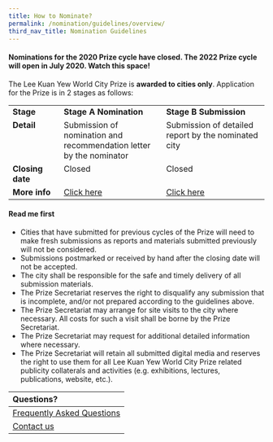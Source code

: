 ```yaml
---
title: How to Nominate?
permalink: /nomination/guidelines/overview/
third_nav_title: Nomination Guidelines
---
```


#### **Nominations for the 2020 Prize cycle have closed. The 2022 Prize cycle will open in July 2020. Watch this space!**

The Lee Kuan Yew World City Prize is **awarded to cities only**. Application for the Prize is in 2 stages as follows: 

<table style="width: 100%;">
<tbody>
<tr>
<td style="width: 20%; text-align: left; vertical-align: top;"><b>Stage</b></td>
<td style="width: 40%; text-align: left; vertical-align: top;"><b>Stage A Nomination</b></td>
<td style="width: 40%; text-align: left; vertical-align: top;"><b>Stage B Submission</b></td>
</tr>
<tr>
<td style="width: 20%; text-align: left; vertical-align: top;"><b>Detail</b></td>
<td style="width: 40%; text-align: left; vertical-align: top;">Submission of nomination and recommendation letter by the nominator</td>
<td style="width: 40%; text-align: left; vertical-align: top;">Submission of detailed report by the nominated city</td>
</tr>
<tr>
<td style="width: 20%; text-align: left; vertical-align: top;"><b>Closing date</b></td>
<td style="width: 40%; text-align: left; vertical-align: top;">Closed</td>
<td style="width: 40%; text-align: left; vertical-align: top;">Closed</td>
</tr>
<tr>
<td style="width: 20%; text-align: left; vertical-align: top;"><b>More info</b></td>
<td style="width: 40%; text-align: left; vertical-align: top;"><a href="/nomination/guidelines/stage-a">Click here</a></td>
<td style="width: 40%; text-align: left; vertical-align: top;"><a href="/nomination/guidelines/stage-b">Click here</a></td>
</tr>
</tbody>
</table>

#### **Read me first**

- Cities that have submitted for previous cycles of the Prize will need to make fresh submissions as reports and materials submitted previously will not be considered. 
- Submissions postmarked or received by hand after the closing date will not be accepted. 
- The city shall be responsible for the safe and timely delivery of all submission materials. 
- The Prize Secretariat reserves the right to disqualify any submission that is incomplete, and/or not prepared according to the guidelines above. 
- The Prize Secretariat may arrange for site visits to the city where necessary. All costs for such a visit shall be borne by the Prize Secretariat. 
- The Prize Secretariat may request for additional detailed information where necessary. 
- The Prize Secretariat will retain all submitted digital media and reserves the right to use them for all Lee Kuan Yew World City Prize related publicity collaterals and activities (e.g. exhibitions, lectures, publications, website, etc.). 

| **Questions?** |
|:---|
| [Frequently Asked Questions](/faq/) | 
| [Contact us](/contact-us/) |
